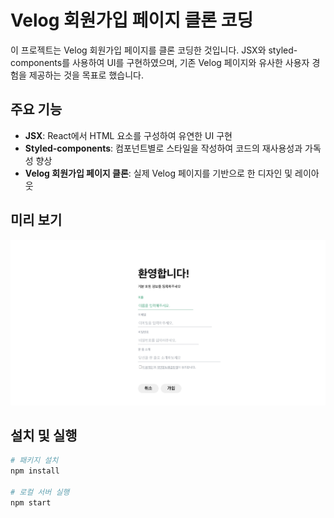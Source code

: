 # Velog 회원가입 페이지 클론 코딩

이 프로젝트는 Velog 회원가입 페이지를 클론 코딩한 것입니다. JSX와 styled-components를 사용하여 UI를 구현하였으며, 기존 Velog 페이지와 유사한 사용자 경험을 제공하는 것을 목표로 했습니다.

## 주요 기능

- **JSX**: React에서 HTML 요소를 구성하여 유연한 UI 구현
- **Styled-components**: 컴포넌트별로 스타일을 작성하여 코드의 재사용성과 가독성 향상
- **Velog 회원가입 페이지 클론**: 실제 Velog 페이지를 기반으로 한 디자인 및 레이아웃

## 미리 보기

![미리보기](./public/example.jpeg)

## 설치 및 실행

```bash
# 패키지 설치
npm install

# 로컬 서버 실행
npm start

